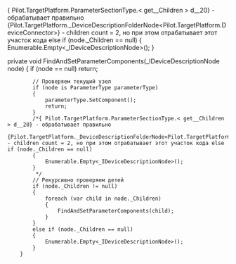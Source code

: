 { Pilot.TargetPlatform.ParameterSectionType.< get__Children > d__20} - обрабатывает правильно
             {Pilot.TargetPlatform._DeviceDescriptionFolderNode<Pilot.TargetPlatform.DeviceConnector>} - children count = 2, но при этом отрабатывает этот участок кода else if (node._Children == null)
            {
                Enumerable.Empty<_IDeviceDescriptionNode>();
            }

private void FindAndSetParameterComponents(_IDeviceDescriptionNode node)
        {
            if (node == null)
                return;

            // Проверяем текущий узел
            if (node is ParameterType parameterType)
            {
                parameterType.SetComponent();
                return;
            }
            /*{ Pilot.TargetPlatform.ParameterSectionType.< get__Children > d__20} - обрабатывает правильно
             {Pilot.TargetPlatform._DeviceDescriptionFolderNode<Pilot.TargetPlatform.DeviceConnector>} - children count = 2, но при этом отрабатывает этот участок кода else if (node._Children == null)
            {
                Enumerable.Empty<_IDeviceDescriptionNode>();
            }
             */
            // Рекурсивно проверяем детей
            if (node._Children != null)
            { 
                foreach (var child in node._Children)
                {
                    FindAndSetParameterComponents(child);
                }
            }
            else if (node._Children == null)
            {
                Enumerable.Empty<_IDeviceDescriptionNode>();
            }
        }
